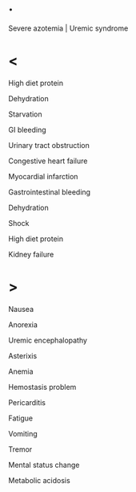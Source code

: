 # .

Severe azotemia | Uremic syndrome

# <

High diet protein

Dehydration

Starvation

GI bleeding

Urinary tract obstruction

Congestive heart failure

Myocardial infarction

Gastrointestinal bleeding

Dehydration

Shock

High diet protein

Kidney failure

# >

Nausea

Anorexia

Uremic encephalopathy

Asterixis

Anemia

Hemostasis problem

Pericarditis

Fatigue

Vomiting

Tremor

Mental status change

Metabolic acidosis
